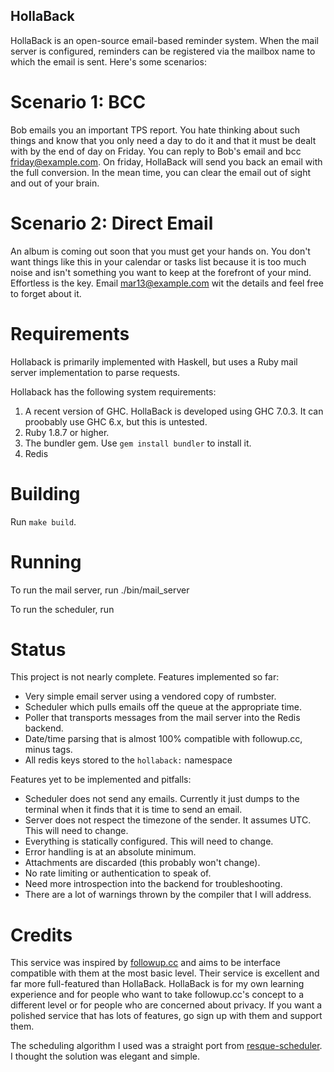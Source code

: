 HollaBack
---------

HollaBack is an open-source email-based reminder system. When the mail server is configured, reminders can be registered via the mailbox name to which the email is sent. Here's some scenarios:

Scenario 1: BCC
===============
Bob emails you an important TPS report. You hate thinking about such things and
know that you only need a day to do it and that it must be dealt with by the
end of day on Friday. You can reply to Bob's email and bcc friday@example.com.
On friday, HollaBack will send you back an email with the full conversion. In
the mean time, you can clear the email out of sight and out of your brain.

Scenario 2: Direct Email
========================
An album is coming out soon that you must get your hands on. You don't want things like this in your calendar or tasks list because it is too much noise and isn't something you want to keep at the forefront of your mind. Effortless is the key. Email mar13@example.com wit the details and feel free to forget about it.

Requirements
============
Hollaback is primarily implemented with Haskell, but uses a Ruby mail server
implementation to parse requests.

Hollaback has the following system requirements:

1. A recent version of GHC. HollaBack is developed using GHC 7.0.3. It can
   proobably use GHC 6.x, but this is untested.
2. Ruby 1.8.7 or higher. 
3. The bundler gem. Use `gem install bundler` to install it.
4. Redis

Building
========
Run `make build`.

Running
=======
To run the mail server, run ./bin/mail_server

To run the scheduler, run 

Status
======
This project is not nearly complete. Features implemented so far:

* Very simple email server using a vendored copy of rumbster.
* Scheduler which pulls emails off the queue at the appropriate time.
* Poller that transports messages from the mail server into the Redis backend.
* Date/time parsing that is almost 100% compatible with followup.cc, minus
  tags.
* All redis keys stored to the `hollaback:` namespace


Features yet to be implemented and pitfalls:

* Scheduler does not send any emails. Currently it just dumps to the terminal
  when it finds that it is time to send an email.
* Server does not respect the timezone of the sender. It assumes UTC. This will
  need to change.
* Everything is statically configured. This will need to change.
* Error handling is at an absolute minimum.
* Attachments are discarded (this probably won't change).
* No rate limiting or authentication to speak of.
* Need more introspection into the backend for troubleshooting.
* There are a lot of warnings thrown by the compiler that I will address.

Credits
=======
This service was inspired by [followup.cc](http://www.followup.cc) and aims to
be interface compatible with them at the most basic level. Their service is
excellent and far more full-featured than HollaBack. HollaBack is for my own
learning experience and for people who want to take followup.cc's concept to a
different level or for people who are concerned about privacy. If you want a
polished service that has lots of features, go sign up with them and support
them.

The scheduling algorithm I used was a straight port from
[resque-scheduler](https://github.com/bvandenbos/resque-scheduler.git). I
thought the solution was elegant and simple. 
